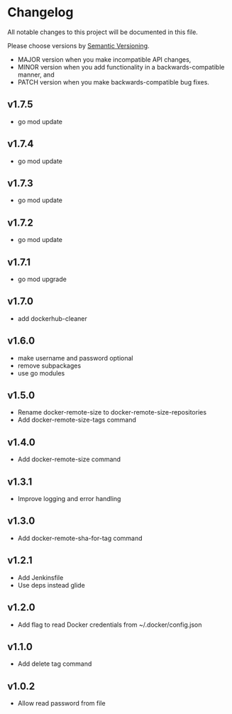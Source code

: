 # Changelog

All notable changes to this project will be documented in this file.

Please choose versions by [Semantic Versioning](http://semver.org/).

* MAJOR version when you make incompatible API changes,
* MINOR version when you add functionality in a backwards-compatible manner, and
* PATCH version when you make backwards-compatible bug fixes.

## v1.7.5

- go mod update

## v1.7.4

- go mod update

## v1.7.3

- go mod update

## v1.7.2

- go mod update

## v1.7.1

- go mod upgrade

## v1.7.0

- add dockerhub-cleaner

## v1.6.0

- make username and password optional
- remove subpackages
- use go modules

## v1.5.0

- Rename docker-remote-size to docker-remote-size-repositories
- Add docker-remote-size-tags command

## v1.4.0

- Add docker-remote-size command

## v1.3.1

- Improve logging and error handling

## v1.3.0

- Add docker-remote-sha-for-tag command

## v1.2.1

- Add Jenkinsfile
- Use deps instead glide

## v1.2.0

- Add flag to read Docker credentials from ~/.docker/config.json

## v1.1.0

- Add delete tag command

## v1.0.2

- Allow read password from file
